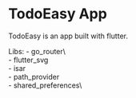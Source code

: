 # TodoEasy App

TodoEasy is an app built with flutter.

Libs:
    - go_router\  
    - flutter_svg\
    - isar\
    - path_provider\
    - shared_preferences\ 

